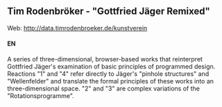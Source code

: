 ## Tim Rodenbröker - "Gottfried Jäger Remixed"

Web: http://data.timrodenbroeker.de/kunstverein

#### EN

A series of three-dimensional, browser-based works that reinterpret Gottfried Jäger's examination of basic principles of programmed design. Reactions "1" and "4" refer directly to Jäger's "pinhole structures" and "Wellenfelder" and translate the formal principles of these works into an three-dimensional space. "2" and "3" are complex variations of the "Rotationsprogramme".
